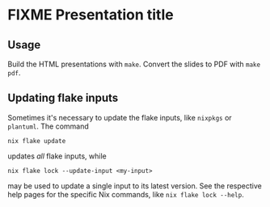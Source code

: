 # FIXME Presentation title

## Usage

Build the HTML presentations with `make`.  Convert the slides to PDF
with `make pdf`.

## Updating flake inputs

Sometimes it's necessary to update the flake inputs, like `nixpkgs`
or `plantuml`.  The command

```shell
nix flake update
```

updates *all* flake inputs, while

```shell
nix flake lock --update-input <my-input>
```

may be used to update a single input to its latest version.  See the
respective help pages for the specific Nix commands, like `nix flake
lock --help`.
